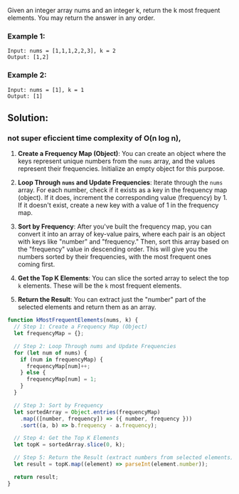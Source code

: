 Given an integer array nums and an integer k, return the k most frequent elements. You may return the answer in any order.

 

### Example 1:
```
Input: nums = [1,1,1,2,2,3], k = 2
Output: [1,2]
```
### Example 2:
```
Input: nums = [1], k = 1
Output: [1]
```

## Solution:
### not super eficcient time complexity of **O(n log n)**,
1. **Create a Frequency Map (Object)**: You can create an object where the keys represent unique numbers from the ```nums``` array, and the values represent their frequencies. Initialize an empty object for this purpose.

2. **Loop Through ```nums``` and Update Frequencies**: Iterate through the ```nums``` array. For each number, check if it exists as a key in the frequency map (object). If it does, increment the corresponding value (frequency) by 1. If it doesn't exist, create a new key with a value of 1 in the frequency map.

3. **Sort by Frequency**: After you've built the frequency map, you can convert it into an array of key-value pairs, where each pair is an object with keys like "number" and "frequency." Then, sort this array based on the "frequency" value in descending order. This will give you the numbers sorted by their frequencies, with the most frequent ones coming first.

4. **Get the Top K Elements**: You can slice the sorted array to select the top ```k``` elements. These will be the ```k``` most frequent elements.

5. **Return the Result**: You can extract just the "number" part of the selected elements and return them as an array.

```JavaScript
function kMostFrequentElements(nums, k) {
  // Step 1: Create a Frequency Map (Object)
  let frequencyMap = {};

  // Step 2: Loop Through nums and Update Frequencies
  for (let num of nums) {
    if (num in frequencyMap) {
      frequencyMap[num]++;
    } else {
      frequencyMap[num] = 1;
    }
  }

  // Step 3: Sort by Frequency
  let sortedArray = Object.entries(frequencyMap)
    .map(([number, frequency]) => ({ number, frequency }))
    .sort((a, b) => b.frequency - a.frequency);

  // Step 4: Get the Top K Elements
  let topK = sortedArray.slice(0, k);

  // Step 5: Return the Result (extract numbers from selected elements)
  let result = topK.map((element) => parseInt(element.number));

  return result;
}

```